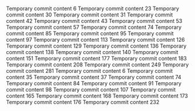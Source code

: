 Temporary commit content 6
Temporary commit content 23
Temporary commit content 30
Temporary commit content 31
Temporary commit content 42
Temporary commit content 43
Temporary commit content 53
Temporary commit content 57
Temporary commit content 74
Temporary commit content 85
Temporary commit content 95
Temporary commit content 97
Temporary commit content 113
Temporary commit content 126
Temporary commit content 129
Temporary commit content 136
Temporary commit content 138
Temporary commit content 140
Temporary commit content 151
Temporary commit content 177
Temporary commit content 183
Temporary commit content 208
Temporary commit content 249
Temporary commit content 281
Temporary commit content 6
Temporary commit content 35
Temporary commit content 37
Temporary commit content 74
Temporary commit content 84
Temporary commit content 91
Temporary commit content 98
Temporary commit content 107
Temporary commit content 165
Temporary commit content 168
Temporary commit content 173
Temporary commit content 176
Temporary commit content 232
